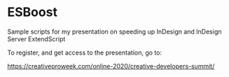 # ESBoost

Sample scripts for my presentation on speeding up InDesign and InDesign Server ExtendScript

To register, and get access to the presentation, go to:

https://creativeproweek.com/online-2020/creative-developers-summit/
